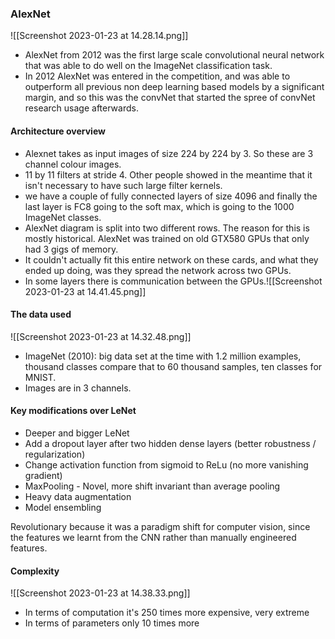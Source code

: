 ### AlexNet
![[Screenshot 2023-01-23 at 14.28.14.png]]
- AlexNet from 2012 was the first large scale convolutional neural network that was able to do well on the ImageNet classification task.
- In 2012 AlexNet was entered in the competition, and was able to outperform all previous non deep learning based models by a significant margin, and so this was the convNet that started the spree of convNet research usage afterwards.

#### Architecture overview
- Alexnet takes as input images of size 224 by 224 by 3. So these are 3 channel colour images.
- 11 by 11 filters at stride 4. Other people showed in the meantime that it isn't necessary to have such large filter kernels.
- we have a couple of fully connected layers of size 4096 and finally the last layer is FC8 going to the soft max, which is going to the 1000 ImageNet classes.
- AlexNet diagram is split into two different rows. The reason for this is mostly historical. AlexNet was trained on old GTX580 GPUs that only had 3 gigs of memory.
- It couldn't actually fit this entire network on these cards, and what they ended up doing, was they spread the network across two GPUs.
- In some layers there is communication between the GPUs.![[Screenshot 2023-01-23 at 14.41.45.png]]
#### The data used
![[Screenshot 2023-01-23 at 14.32.48.png]]
- ImageNet (2010): big data set at the time with 1.2 million examples, thousand classes compare that to 60 thousand samples, ten classes for MNIST.
- Images are in 3 channels.

#### Key modifications over LeNet
- Deeper and bigger LeNet
- Add a dropout layer after two hidden dense layers (better robustness / regularization)
- Change activation function from sigmoid to ReLu (no more vanishing gradient)
- MaxPooling - Novel, more shift invariant than average pooling
- Heavy data augmentation 
- Model ensembling

Revolutionary because it was a paradigm shift for computer vision, since the features we learnt from the CNN rather than manually engineered features. 

#### Complexity

![[Screenshot 2023-01-23 at 14.38.33.png]]
- In terms of computation it's 250 times more expensive, very extreme
- In terms of parameters only 10 times more